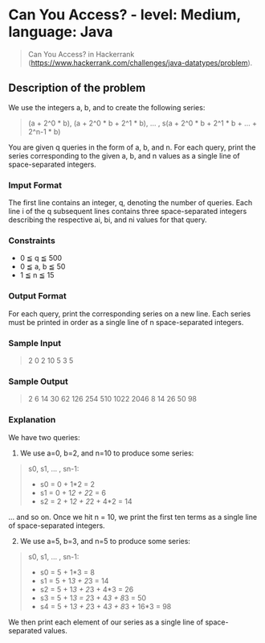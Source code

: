 # Can You Access? - level: Medium, language: Java
> Can You Access? in Hackerrank (https://www.hackerrank.com/challenges/java-datatypes/problem).


## Description of the problem
We use the integers a, b, and  to create the following series:
> (a + 2^0 * b), (a + 2^0 * b + 2^1 * b), … , s(a + 2^0 * b + 2^1 * b + … + 2^n-1 * b)

You are given q queries in the form of a, b, and n.
For each query, print the series corresponding to the given a, b, and n values as a single line of  space-separated integers.

### Imput Format
The first line contains an integer, q, denoting the number of queries.
Each line i of the q subsequent lines contains three space-separated integers describing the respective ai, bi, and ni values for that query.

### Constraints
* 0 ≦ q ≦ 500
* 0 ≦ a, b ≦ 50
* 1 ≦ n ≦ 15

### Output Format
For each query, print the corresponding series on a new line. Each series must be printed in order as a single line of n space-separated integers.

### Sample Input
> 2
> 0 2 10
> 5 3 5

### Sample Output
> 2 6 14 30 62 126 254 510 1022 2046
> 8 14 26 50 98

### Explanation
We have two queries:
1. We use a=0, b=2, and n=10 to produce some series:
> s0, s1, … , sn-1:
> * s0 = 0 + 1*2 = 2
> * s1 = 0 + 1*2 + 2*2 = 6
> * s2 = 2 + 1*2 + 2*2 + 4*2 = 14

… and so on.
Once we hit n = 10, we print the first ten terms as a single line of space-separated integers.

2. We use a=5, b=3, and n=5 to produce some series:
> s0, s1, … , sn-1:
> * s0 = 5 + 1*3 = 8
> * s1 = 5 + 1*3 + 2*3 = 14
> * s2 = 5 + 1*3 + 2*3 + 4*3 = 26
> * s3 = 5 + 1*3 = 2*3 + 4*3 + 8*3 = 50
> * s4 = 5 + 1*3 + 2*3 + 4*3 + 8*3 + 16*3 = 98

We then print each element of our series as a single line of space-separated values.